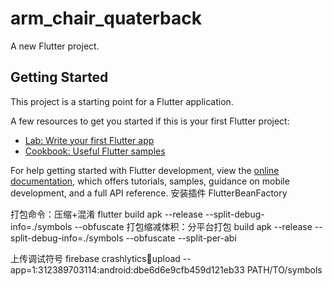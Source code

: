 # arm_chair_quaterback

A new Flutter project.

## Getting Started

This project is a starting point for a Flutter application.

A few resources to get you started if this is your first Flutter project:

- [Lab: Write your first Flutter app](https://docs.flutter.dev/get-started/codelab)
- [Cookbook: Useful Flutter samples](https://docs.flutter.dev/cookbook)

For help getting started with Flutter development, view the
[online documentation](https://docs.flutter.dev/), which offers tutorials,
samples, guidance on mobile development, and a full API reference.
安装插件 FlutterBeanFactory

打包命令：压缩+混淆
flutter build apk --release --split-debug-info=./symbols --obfuscate
打包缩减体积：分平台打包
build apk --release --split-debug-info=./symbols --obfuscate --split-per-abi

上传调试符号
firebase crashlytics:symbols:upload --app=1:312389703114:android:dbe6d6e9cfb459d121eb33 PATH/TO/symbols